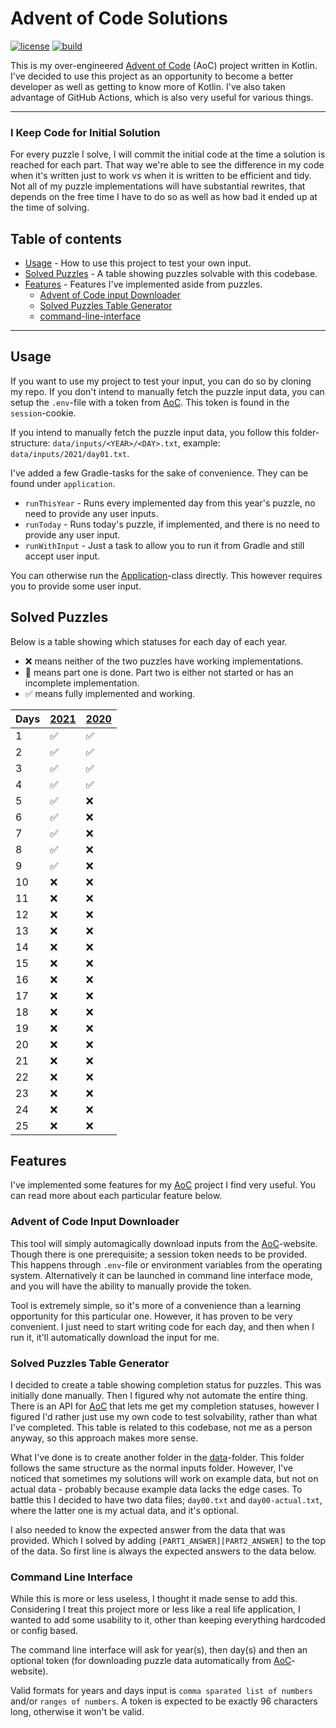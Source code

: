 # Advent of Code Solutions
[![license][license-badge]][mit] [![build][ci-badge]](https://github.com/nozemi/advent-of-code/actions?query=workflow%3Abuild)

This is my over-engineered [Advent of Code][aoc-url] (AoC) project written in Kotlin. I've decided to use this project as an opportunity to become a better developer as well as getting to know more of Kotlin. I've also taken advantage of GitHub Actions, which is also very useful for various things.

<hr>

### I Keep Code for Initial Solution
For every puzzle I solve, I will commit the initial code at the time a solution is reached for each part. That way we're able to see the difference in my code when it's written just to work vs when it is written to be efficient and tidy. Not all of my puzzle implementations will have substantial rewrites, that depends on the free time I have to do so as well as how bad it ended up at the time of solving.

## Table of contents
- [Usage](#usage) - How to use this project to test your own input.
- [Solved Puzzles](#solved-puzzles) - A table showing puzzles solvable with this codebase.
- [Features](#features) - Features I've implemented aside from puzzles.
  - [Advent of Code input Downloader](#advent-of-code-input-downloader)
  - [Solved Puzzles Table Generator](#solved-puzzles-table-generator)
  - [command-line-interface](#command-line-interface)
  
<hr>

## Usage
If you want to use my project to test your input, you can do so by cloning my repo. If you don't intend to manually fetch the puzzle input data, you can setup the `.env`-file with a token from [AoC][aoc-url]. This token is found in the `session`-cookie.

If you intend to manually fetch the puzzle input data, you follow this folder-structure: `data/inputs/<YEAR>/<DAY>.txt`, example: `data/inputs/2021/day01.txt`.

I've added a few Gradle-tasks for the sake of convenience. They can be found under `application`.
- `runThisYear` - Runs every implemented day from this year's puzzle, no need to provide any user inputs.
- `runToday` - Runs today's puzzle, if implemented, and there is no need to provide any user input.
- `runWithInput` - Just a task to allow you to run it from Gradle and still accept user input.

You can otherwise run the [Application](/src/main/kotlin/io/nozemi/aoc/Application.kt)-class directly. This however requires you to provide some user input.

## Solved Puzzles
Below is a table showing which statuses for each day of each year.
- ❌ means neither of the two puzzles have working implementations.
- 🚧 means part one is done. Part two is either not started or has an incomplete implementation.
- ✅ means fully implemented and working.

| Days  | [2021][2021]   | [2020][2020]   |
|-------|--------------|--------------|
|  1    | ✅           | ✅           |
|  2    | ✅           | ✅           |
|  3    | ✅           | ✅           |
|  4    | ✅           | ✅           |
|  5    | ✅           | ❌           |
|  6    | ✅           | ❌           |
|  7    | ✅           | ❌           |
|  8    | ✅           | ❌           |
|  9    | ✅           | ❌           |
| 10    | ❌           | ❌           |
| 11    | ❌           | ❌           |
| 12    | ❌           | ❌           |
| 13    | ❌           | ❌           |
| 14    | ❌           | ❌           |
| 15    | ❌           | ❌           |
| 16    | ❌           | ❌           |
| 17    | ❌           | ❌           |
| 18    | ❌           | ❌           |
| 19    | ❌           | ❌           |
| 20    | ❌           | ❌           |
| 21    | ❌           | ❌           |
| 22    | ❌           | ❌           |
| 23    | ❌           | ❌           |
| 24    | ❌           | ❌           |
| 25    | ❌           | ❌           |

[2020]: https://adventofcode.com/2020
[2021]: https://adventofcode.com/2021

## Features
I've implemented some features for my [AoC][aoc-url] project I find very useful. You can read more about each particular feature below.

### Advent of Code Input Downloader
This tool will simply automagically download inputs from the [AoC][aoc-url]-website. Though there is one prerequisite; a session token needs to be provided. This happens through `.env`-file or environment variables from the operating system. Alternatively it can be launched in command line interface mode, and you will have the ability to manually provide the token.

Tool is extremely simple, so it's more of a convenience than a learning opportunity for this particular one. However, it has proven to be very convenient. I just need to start writing code for each day, and then when I run it, it'll automatically download the input for me.

### Solved Puzzles Table Generator
I decided to create a table showing completion status for puzzles. This was initially done manually. Then I figured why not automate the entire thing. There is an API for [AoC][aoc-url] that lets me get my completion statuses, however I figured I'd rather just use my own code to test solvability, rather than what I've completed. This table is related to this codebase, not me as a person anyway, so this approach makes more sense.

What I've done is to create another folder in the [data](/data)-folder. This folder follows the same structure as the normal inputs folder. However, I've noticed that sometimes my solutions will work on example data, but not on actual data - probably because example data lacks the edge cases. To battle this I decided to have two data files; `day00.txt` and `day00-actual.txt`, where the latter one is my actual data, and it's optional.

I also needed to know the expected answer from the data that was provided. Which I solved by adding `[PART1_ANSWER][PART2_ANSWER]` to the top of the data. So first line is always the expected answers to the data below.

### Command Line Interface
While this is more or less useless, I thought it made sense to add this. Considering I treat this project more or less like a real life application, I wanted to add some usability to it, other than keeping everything hardcoded or config based.

The command line interface will ask for year(s), then day(s) and then an optional token (for downloading puzzle data automatically from [AoC][aoc-url]-website).

Valid formats for years and days input is `comma sparated list of numbers` and/or `ranges of numbers`. A token is expected to be exactly 96 characters long, otherwise it won't be valid.


[aoc-url]:https://adventofcode.com/
[mit]: https://opensource.org/licenses/MIT
[license]: /LICENSE.md

[license-badge]: https://img.shields.io/badge/license-MIT-informational
[ci-badge]: https://github.com/nozemi/advent-of-code/actions/workflows/gradle-build.yml/badge.svg